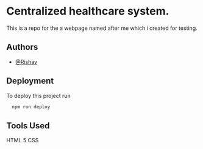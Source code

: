 
# Centralized healthcare system.

This is a repo for the a webpage named after me which i created for testing.


## Authors

- [@Rishav](https://www.github.com/rishav2404)


## Deployment

To deploy this project run

```bash
  npm run deploy
```


## Tools Used
HTML 5
CSS